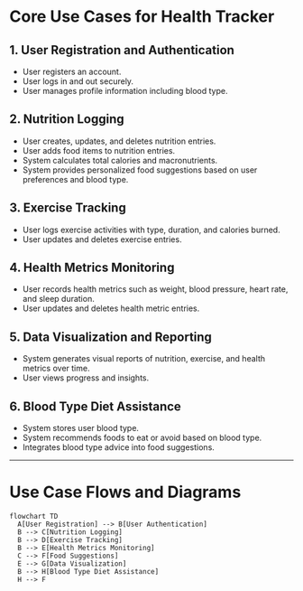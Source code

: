 # Core Use Cases for Health Tracker

## 1. User Registration and Authentication
- User registers an account.
- User logs in and out securely.
- User manages profile information including blood type.

## 2. Nutrition Logging
- User creates, updates, and deletes nutrition entries.
- User adds food items to nutrition entries.
- System calculates total calories and macronutrients.
- System provides personalized food suggestions based on user preferences and blood type.

## 3. Exercise Tracking
- User logs exercise activities with type, duration, and calories burned.
- User updates and deletes exercise entries.

## 4. Health Metrics Monitoring
- User records health metrics such as weight, blood pressure, heart rate, and sleep duration.
- User updates and deletes health metric entries.

## 5. Data Visualization and Reporting
- System generates visual reports of nutrition, exercise, and health metrics over time.
- User views progress and insights.

## 6. Blood Type Diet Assistance
- System stores user blood type.
- System recommends foods to eat or avoid based on blood type.
- Integrates blood type advice into food suggestions.

---

# Use Case Flows and Diagrams

```mermaid
flowchart TD
  A[User Registration] --> B[User Authentication]
  B --> C[Nutrition Logging]
  B --> D[Exercise Tracking]
  B --> E[Health Metrics Monitoring]
  C --> F[Food Suggestions]
  E --> G[Data Visualization]
  B --> H[Blood Type Diet Assistance]
  H --> F
```
